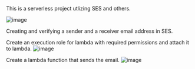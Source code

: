 This is a serverless project utlizing SES and others.

![image](https://github.com/Pranaenae/Serverless-Project/assets/80820244/8eaa0772-04bf-412f-9c72-e478e9bdadba)

Creating and verifying a sender and a receiver email address in SES.

Create an execution role for lambda with required permissions and attach it to lambda.
![image](https://github.com/Pranaenae/Serverless-Project/assets/80820244/d67c2345-afe6-434a-935e-32c55a4b162e)

Create a lambda function that sends the email.
![image](https://github.com/Pranaenae/Serverless-Project/assets/80820244/39482872-2426-4185-b57d-f021fee56841)

